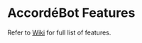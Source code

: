 # AccordéBot Features

Refer to [Wiki](https://github.com/jczjchiam/accordebot/wiki/Features) for full list of features.
